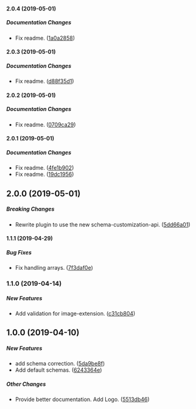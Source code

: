 #### 2.0.4 (2019-05-01)

##### Documentation Changes

*  Fix readme. ([1a0a2858](https://github.com/AndreasFaust/gatsby-source-custom-api/commit/1a0a2858a685666e89b7440363d38093a7bbcbd2))

#### 2.0.3 (2019-05-01)

##### Documentation Changes

*  Fix readme. ([d88f35d1](https://github.com/AndreasFaust/gatsby-source-custom-api/commit/d88f35d121b41850ea4991a24269a4a6c13a473b))

#### 2.0.2 (2019-05-01)

##### Documentation Changes

*  Fix readme. ([0709ca29](https://github.com/AndreasFaust/gatsby-source-custom-api/commit/0709ca291c13e12d37463f86e62946e0e042d858))

#### 2.0.1 (2019-05-01)

##### Documentation Changes

*  Fix readme. ([4fe1b902](https://github.com/AndreasFaust/gatsby-source-custom-api/commit/4fe1b902fcb4720aa8e214cdf1b36e40cb0b1a50))
*  Fix readme. ([19dc1956](https://github.com/AndreasFaust/gatsby-source-custom-api/commit/19dc1956e879dbfb34ab0bcc2070191c0776d1c5))

## 2.0.0 (2019-05-01)

##### Breaking Changes

*  Rewrite plugin to use the new schema-customization-api. ([5dd66a01](https://github.com/AndreasFaust/gatsby-source-custom-api/commit/5dd66a018beb04d54f6e8f4878a8791a95215d09))

#### 1.1.1 (2019-04-29)

##### Bug Fixes

*  Fix handling arrays. ([7f3daf0e](https://github.com/AndreasFaust/gatsby-source-custom-api/commit/7f3daf0e1afb80f9d938e239e8fb7e92cc5ebd16))

### 1.1.0 (2019-04-14)

##### New Features

*  Add validation for image-extension. ([c31cb804](https://github.com/AndreasFaust/gatsby-source-custom-api/commit/c31cb804dacd0935b1a690871f60b76514b69ecc))

## 1.0.0 (2019-04-10)

##### New Features

*  add schema correction. ([5da9be8f](https://github.com/AndreasFaust/gatsby-source-custom-api/commit/5da9be8f99dd373dc80cd0d6f8fe94f755af0710))
*  Add default schemas. ([6243364e](https://github.com/AndreasFaust/gatsby-source-custom-api/commit/6243364e8997aead2a56d01c27f5374c055395a1))

##### Other Changes

*  Provide better documentation. Add Logo. ([5513db46](https://github.com/AndreasFaust/gatsby-source-custom-api/commit/5513db46f2dcb8e494d28e4637f6c2d93b637862))

